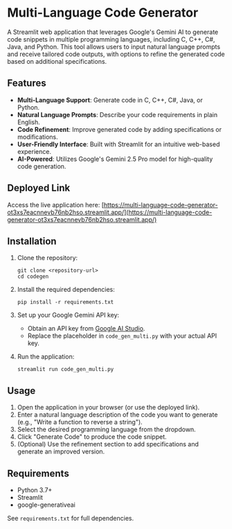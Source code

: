 # Multi-Language Code Generator

A Streamlit web application that leverages Google's Gemini AI to generate code snippets in multiple programming languages, including C, C++, C#, Java, and Python. This tool allows users to input natural language prompts and receive tailored code outputs, with options to refine the generated code based on additional specifications.

## Features

- **Multi-Language Support**: Generate code in C, C++, C#, Java, or Python.
- **Natural Language Prompts**: Describe your code requirements in plain English.
- **Code Refinement**: Improve generated code by adding specifications or modifications.
- **User-Friendly Interface**: Built with Streamlit for an intuitive web-based experience.
- **AI-Powered**: Utilizes Google's Gemini 2.5 Pro model for high-quality code generation.

## Deployed Link

Access the live application here: [https://multi-language-code-generator-ot3xs7eacnnevb76nb2hso.streamlit.app/](https://multi-language-code-generator-ot3xs7eacnnevb76nb2hso.streamlit.app/)

## Installation

1. Clone the repository:
   ```
   git clone <repository-url>
   cd codegen
   ```

2. Install the required dependencies:
   ```
   pip install -r requirements.txt
   ```

3. Set up your Google Gemini API key:
   - Obtain an API key from [Google AI Studio](https://makersuite.google.com/app/apikey).
   - Replace the placeholder in `code_gen_multi.py` with your actual API key.

4. Run the application:
   ```
   streamlit run code_gen_multi.py
   ```

## Usage

1. Open the application in your browser (or use the deployed link).
2. Enter a natural language description of the code you want to generate (e.g., "Write a function to reverse a string").
3. Select the desired programming language from the dropdown.
4. Click "Generate Code" to produce the code snippet.
5. (Optional) Use the refinement section to add specifications and generate an improved version.

## Requirements

- Python 3.7+
- Streamlit
- google-generativeai

See `requirements.txt` for full dependencies.
